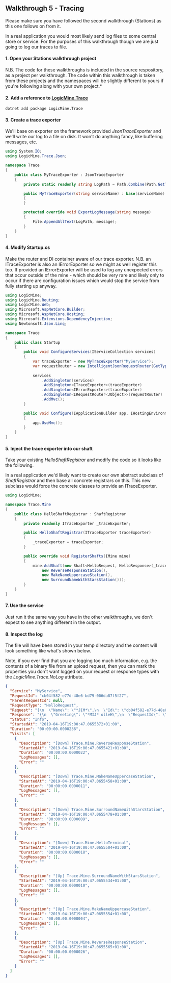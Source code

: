## Walkthrough 5 - Tracing
Please make sure you have followed the second walkthrough (Stations) as this one follows on from it.

In a real application you would most likely send log files to some central store or service.  For the purposes of this walkthrough though we are just going to log our traces to file.

#### 1. Open your Stations walkthrough project
N.B. The code for these walkthroughs is included in the source respository, as a project per walkthrough.  The code within this walkthrough is taken from these projects and the namespaces will be slightly different to yours if you're following along with your own project.*

#### 2. Add a reference to [LogicMine.Trace](https://www.nuget.org/packages/LogicMine.Trace/)

```dotnet add package LogicMine.Trace```

#### 3. Create a trace exporter
We'll base on exporter on the framework provided *JsonTraceExporter* and we'll write our log to a file on disk.  It won't do anything fancy, like buffering messages, etc.

```csharp
using System.IO;
using LogicMine.Trace.Json;

namespace Trace
{
    public class MyTraceExporter : JsonTraceExporter
    {
        private static readonly string LogPath = Path.Combine(Path.GetTempPath(), "logicmine.trc");

        public MyTraceExporter(string serviceName) : base(serviceName)
        {
        }

        protected override void ExportLogMessage(string message)
        {
            File.AppendAllText(LogPath, message);
        }
    }
}
```

#### 4. Modify Startup.cs
Make the router and DI container aware of our trace exporter.  N.B. an ITraceExporter is also an IErrorExporter so we might as well register this too.  If provided an IErrorExporter will be used to log any unexpected errors that occur outside of the mine - which should be very rare and likely only to occur if there are configuration issues which would stop the service from fully starting up anyway.

```csharp
using LogicMine;
using LogicMine.Routing;
using LogicMine.Web;
using Microsoft.AspNetCore.Builder;
using Microsoft.AspNetCore.Hosting;
using Microsoft.Extensions.DependencyInjection;
using Newtonsoft.Json.Linq;

namespace Trace
{
    public class Startup
    {
        public void ConfigureServices(IServiceCollection services)
        {
            var traceExporter = new MyTraceExporter("MyService");
            var requestRouter = new IntelligentJsonRequestRouter(GetType().Assembly, services, traceExporter);
            
            services
                .AddSingleton(services)
                .AddSingleton<ITraceExporter>(traceExporter)
                .AddSingleton<IErrorExporter>(traceExporter)
                .AddSingleton<IRequestRouter<JObject>>(requestRouter)
                .AddMvc();
        }

        public void Configure(IApplicationBuilder app, IHostingEnvironment env)
        {
            app.UseMvc();
        }
    }
}

```

#### 5. Inject the trace exporter into our shaft
Take your existing *HelloShaftRegistrar* and modify the code so it looks like the following.

In a real application we'd likely want to create our own abstract subclass of *ShaftRegistrar* and then base all concrete registrars on this.  This new subclass would force the concrete classes to provide an ITraceExporter.

```csharp
using LogicMine;

namespace Trace.Mine
{
    public class HelloShaftRegistrar : ShaftRegistrar
    {
        private readonly ITraceExporter _traceExporter;

        public HelloShaftRegistrar(ITraceExporter traceExporter)
        {
            _traceExporter = traceExporter;
        }

        public override void RegisterShafts(IMine mine)
        {
            mine.AddShaft(new Shaft<HelloRequest, HelloResponse>(_traceExporter, new HelloTerminal(),
                new ReverseResponseStation(),
                new MakeNameUppercaseStation(),
                new SurroundNameWithStarsStation()));
        }
    }
}
```

#### 7. Use the service
Just run it the same way you have in the other walkthroughs, we don't expect to see anything different in the output.

#### 8. Inspect the log
The file will have been stored in your temp directory and the content will look something like what's shown below.

Note, if you ever find that you are logging too much information, e.g. the contents of a binary file from an upload request, then you can mark the properties you don't want logged on your request or response types with the *LogicMine.Trace.NoLog* attribute.

```json
{
  "Service": "MyService",
  "RequestId": "cb04f582-e77d-48e6-bd79-006da87f5f27",
  "ParentRequestId": null,
  "RequestType": "HelloRequest",
  "Request": "{\n  \"Name\": \"*JIM*\",\n  \"Id\": \"cb04f582-e77d-48e6-bd79-006da87f5f27\",\n  \"ParentId\": null,\n  \"Options\": {}\n}",
  "Response": "{\n  \"Greeting\": \"*MIJ* olleH\",\n  \"RequestId\": \"cb04f582-e77d-48e6-bd79-006da87f5f27\",\n  \"Date\": \"2019-04-16T19:00:47.065552+01:00\",\n  \"Error\": null\n}",
  "Status": "Info",
  "StartedAt": "2019-04-16T19:00:47.0655372+01:00",
  "Duration": "00:00:00.0000236",
  "Visits": [
    {
      "Description": "[Down] Trace.Mine.ReverseResponseStation",
      "StartedAt": "2019-04-16T19:00:47.0655421+01:00",
      "Duration": "00:00:00.0000022",
      "LogMessages": [],
      "Error": ""
    },
    {
      "Description": "[Down] Trace.Mine.MakeNameUppercaseStation",
      "StartedAt": "2019-04-16T19:00:47.0655458+01:00",
      "Duration": "00:00:00.0000011",
      "LogMessages": [],
      "Error": ""
    },
    {
      "Description": "[Down] Trace.Mine.SurroundNameWithStarsStation",
      "StartedAt": "2019-04-16T19:00:47.0655478+01:00",
      "Duration": "00:00:00.0000009",
      "LogMessages": [],
      "Error": ""
    },
    {
      "Description": "[Down] Trace.Mine.HelloTerminal",
      "StartedAt": "2019-04-16T19:00:47.0655504+01:00",
      "Duration": "00:00:00.0000018",
      "LogMessages": [],
      "Error": ""
    },
    {
      "Description": "[Up] Trace.Mine.SurroundNameWithStarsStation",
      "StartedAt": "2019-04-16T19:00:47.0655534+01:00",
      "Duration": "00:00:00.0000010",
      "LogMessages": [],
      "Error": ""
    },
    {
      "Description": "[Up] Trace.Mine.MakeNameUppercaseStation",
      "StartedAt": "2019-04-16T19:00:47.0655554+01:00",
      "Duration": "00:00:00.0000004",
      "LogMessages": [],
      "Error": ""
    },
    {
      "Description": "[Up] Trace.Mine.ReverseResponseStation",
      "StartedAt": "2019-04-16T19:00:47.0655565+01:00",
      "Duration": "00:00:00.0000026",
      "LogMessages": [],
      "Error": ""
    }
  ]
}
```
